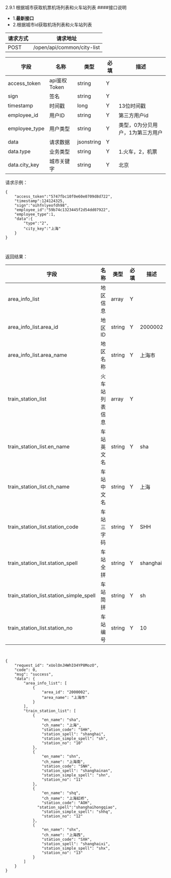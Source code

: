 2.9.1 根据城市获取机票机场列表和火车站列表
####接口说明
- 1.**最新接口**
- 2.根据城市id获取机场列表和火车站列表

请求方式|请求地址
----|---
POST|/open/api/common/city-list



字段|名称|类型|必填|描述
----|----|---|---|---
access_token|api鉴权Token|string|Y|
sign|签名|string|Y|
timestamp|时间戳 |long|Y|13位时间戳
employee\_id| 用户ID|string|Y|第三方用户id
employee\_type| 用户类型|string|Y|类型，0为分贝用户，1为第三方用户
data |请求数据|jsonstring|Y|
data.type|业务类型 | string |Y|1.火车，2，机票
data.city\_key|城市关键字 |string|Y|北京
请求示例：

```
{
	"access_token":"5747fbc10f0e60e0709d8d722",
	"timestamp":124124325,
	"sign":"oihfnlyeofdh98",
	"employee_id":"59b74c1323445f2d54dd07922",
	"employee_type":1,
	"data":{
		"type":"2",
		"city_key":"上海"
	}
}



```




返回结果：


字段|名称|类型|必填|描述
----|---|---|---|---
area\_info\_list |地区信息| array|Y| 
area\_info\_list.area\_id |地区ID	| string | Y | 2000002 
area\_info\_list.area\_name |地区名称	| string | Y| 上海市
train\_station\_list |火车站列表信息| array |Y| 
train\_station\_list.en\_name |车站英文名| string|Y| sha
train\_station\_list.ch\_name |车站中文名|string|Y| 上海
train\_station\_list.station\_code |车站三字码|string|Y| SHH
train\_station\_list.station\_spell |车站全拼|string|Y| shanghai
train\_station\_list.station\_simple\_spell |车站简拼|string|Y| sh
train\_station\_list.station\_no |车站编号|string|Y| 10



```


{
    "request_id": "xUolOnJHWhIO4YP8MozO",
    "code": 0,
    "msg": "success",
    "data": {
        "area_info_list": [
            {
                "area_id": "2000002",
                "area_name": "上海市"
            }
        ],
        "train_station_list": [
            {
                "en_name": "sha",
                "ch_name": "上海",
                "station_code": "SHH",
                "station_spell": "shanghai",
                "station_simple_spell": "sh",
                "station_no": "10"
            },
            {
                "en_name": "shn",
                "ch_name": "上海南",
                "station_code": "SNH",
                "station_spell": "shanghainan",
                "station_simple_spell": "shn",
                "station_no": "11"
            },
            {
                "en_name": "shq",
                "ch_name": "上海虹桥",
                "station_code": "AOH",
              "station_spell":"shanghaihongqiao",
                "station_simple_spell": "shhq",
                "station_no": "12"
            },
            {
                "en_name": "shx",
                "ch_name": "上海西",
                "station_code": "SXH",
                "station_spell": "shanghaixi",
                "station_simple_spell": "shx",
                "station_no": "13"
            }
        ]
    }
}



```

